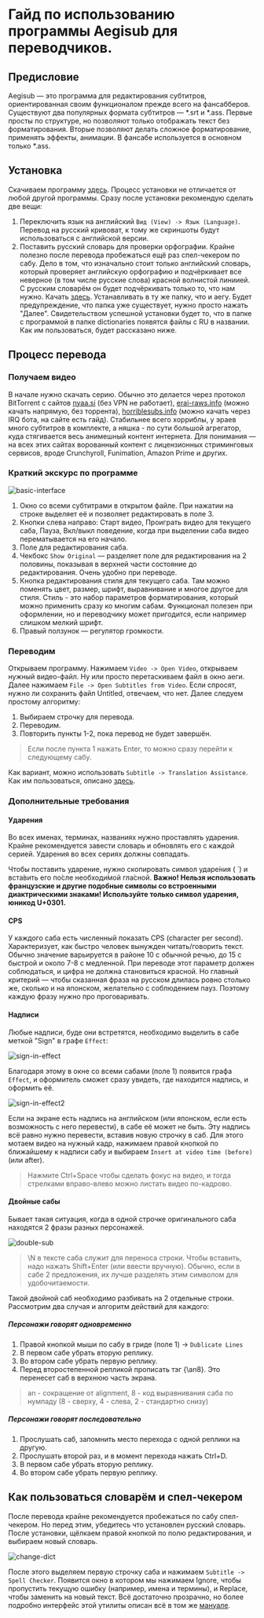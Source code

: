 # Гайд по использованию программы Aegisub для переводчиков.

## Предисловие

Aegisub — это программа для редактирования субтитров, ориентированная своим функционалом прежде всего на фансабберов.
Существуют два популярных формата субтитров — \*.srt и \*.ass. Первые просты по структуре, но позволяют только отображать текст без форматирования. Вторые позволяют делать сложное форматирование, применять эффекты, анимации. В фансабе используется в основном только \*.ass.

## Установка

Скачиваем программу [здесь](http://www.aegisub.org/downloads/).
Процесс установки не отличается от любой другой программы.
Сразу после установки рекомендую сделать две вещи:
1. Переключить язык на английский `Вид (View) -> Язык (Language)`. Перевод на русский кривоват, к тому же скриншоты будут использоваться с английской версии.
2. Поставить русский словарь для проверки орфографии. Крайне полезно после перевода пробежаться ещё раз спел-чекером по сабу. Дело в том, что изначально стоит только английский словарь, который проверяет английскую орфографию и подчёркивает все неверное (в том числе русские слова) красной волнистой линиией. С русским словарём он будет подчёркивать только то, что нам нужно. Качать [здесь](http://ftp.aegisub.org/pub/releases/dictionaries/Aegisub-3.0-dict-ru_RU.exe). Устанавливать в ту же папку, что и аегу. Будет предупреждение, что папка уже существует, нужно просто нажать "Далее". Свидетельством успешной установки будет то, что в папке с программой в папке dictionaries появятся файлы с RU в названии. Как им пользоваться, будет рассказано ниже.

## Процесс перевода

### Получаем видео

В начале нужно скачать серию. Обычно это делается через протокол BitTorrent с сайтов [nyaa.si](https://nyaa.si/) (без VPN не работает), [erai-raws.info](https://erai-raws.info/) (можно качать напрямую, без торрента), [horriblesubs.info](https://horriblesubs.info/) (можно качать через IRQ бота, на сайте есть гайд). Стабильнее всего хорриблы, у эраев много субтитров в комплекте, а няшка - по сути большой агрегатор, куда стягивается весь анимешный контент интернета. Для понимания — на всех этих сайтах ворованный контент с лицензионных стриминговых сервисов, вроде Crunchyroll, Funimation, Amazon Prime и других.

### Краткий экскурс по программе

![basic-interface](https://github.com/suisei-v/translators-guide/blob/master/images/basic-interface.png)

1. Окно со всеми субтитрами в открытом файле. При нажатии на строке выделяет её и позволяет редактировать в поле 3.
2. Кнопки слева направо: Старт видео, Проиграть видео для текущего саба, Пауза, Вкл/выкл поведение, когда при выделении саба видео перематывается на его начало.
3. Поле для редактирования саба.
4. Чекбокс `Show Original` — разделяет поле для редактирования на 2 половины, показывая в верхней части состояние до редактирования. Очень удобно при переводе.
5. Кнопка редактирования стиля для текущего саба. Там можно поменять цвет, размер, шрифт, выравнивание и многое другое для стиля. Стиль - это набор параметров форматирования, который можно применить сразу ко многим сабам. Функционал полезен при оформлении, но и переводчику может пригодится, если например слишком мелкий шрифт.
6. Правый ползунок — регулятор громкости.

### Переводим

Открываем программу. Нажимаем `Video -> Open Video`, открываем нужный видео-файл. Ну или просто перетаскиваем файл в окно аеги.
Далее нажимаем `File -> Open Subtitles from Video`. Если спросят, нужно ли сохранить файл Untitled, отвечаем, что нет. Далее следуем простому алгоритму:

1. Выбираем строчку для перевода.
2. Переводим.
3. Повторить пункты 1-2, пока перевод не будет завершён.

> Если после пункта 1 нажать Enter, то можно сразу перейти к следующему сабу.

Как вариант, можно использовать `Subtitle -> Translation Assistance`. Как им пользоваться, описано [здесь](http://docs.aegisub.org/3.2/Translation_Assistant/).

### Дополнительные требования

#### Ударения

Во всех именах, терминах, названиях нужно проставлять ударения. Крайне рекомендуется завести словарь и обновлять его с каждой серией. Ударения во всех сериях должны совпадать. 

Чтобы поставить ударение, нужно скопировать символ ударе́ния ( ́ ) и вста́вить его по́сле необходи́мой гла́сной. **Важно! Нельзя использовать французские и другие подобные символы со встроенными диактрическими знаками! Используйте только символ ударения, юникод U+0301.**

#### CPS

У каждого саба есть численный показать CPS (character per second). Характеризует, как быстро человек вынужден читать/говорить текст. Обычно значение варьируется в районе 10 с обычной речью, до 15 с быстрой и около 7-8 с медленной. При переводе этот параметр должен соблюдаться, и цифра не должна становиться красной. Но главный критерий — чтобы сказанная фраза на русском длилась ровно столько же, сколько и на японском, желательно с соблюдением пауз. Поэтому каждую фразу нужно про проговаривать.

#### Надписи

Любые надписи, буде они встретятся, необходимо выделить в сабе меткой "Sign" в графе `Effect`:

![sign-in-effect](https://github.com/suisei-v/translators-guide/blob/master/images/sign-in-effect.png)

Благодаря этому в окне со всеми сабами (поле 1) появится графа `Effect`, и оформитель сможет сразу увидеть, где находится надпись, и оформить её. 

![sign-in-effect2](https://github.com/suisei-v/translators-guide/blob/master/images/sign-in-effect2.png)

Если на экране есть надпись на английском (или японском, если есть возможность с него перевести), в сабе её может не быть. Эту надпись всё равно нужно перевести, вставив новую строчку в саб. Для этого мотаем видео на нужный кадр, нажимаем правой кнопкой по ближайшему к надписи сабу и выбираем `Insert at video time (before)` (или after).

> Нажмите Ctrl+Space чтобы сделать фокус на видео, и тогда стрелками вправо-влево можно листать видео по-кадрово.

#### Двойные сабы

Бывает такая ситуация, когда в одной строчке оригинального саба находятся 2 фразы разных персонажей.

![double-sub](https://github.com/suisei-v/translators-guide/blob/master/images/double-sub.jpg)

> \N в тексте саба служит для переноса строки. Чтобы вставить, надо нажать Shift+Enter (или ввести вручную). Обычно, если в сабе 2 предложения, их лучше разделять этим символом для удобочитаемости.

Такой двойной саб необходимо разбивать на 2 отдельные строки. Рассмотрим два случая и алгоритм действий для каждого:

##### Персонажи говорят одновременно

1. Правой кнопкой мыши по сабу в гриде (поле 1) -> `Dublicate Lines`
2. В первом сабе убрать вторую реплику.
3. Во втором сабе убрать первую реплику.
4. Перед второстепенной репликой прописать тэг {\an8}. Это перенесет саб в верхнюю часть экрана. 

> an - сокращение от alignment, 8 - код выравнивания саба по нумпаду (8 - сверху, 4 - слева, 2 - стандартно снизу)

##### Персонажи говорят последовательно

1. Прослушать саб, запомнить место перехода с одной реплики на другую.
2. Прослушать второй раз, и в момент перехода нажать Ctrl+D.
3. В первом сабе убрать вторую реплику.
4. Во втором сабе убрать первую реплику.

## Как пользоваться словарём и спел-чекером

После перевода крайне рекомендуется пробежаться по сабу спел-чекером. Но перед этим, убедитесь что установлен русский словарь. После установки, щёлкаем правой кнопкой по полю редактирования, и выбираем новый словарь.

![change-dict](https://github.com/suisei-v/translators-guide/blob/master/images/change-dict.png)

После этого выделяем первую строчку саба и нажимаем `Subtitle -> Spell Checker`. Появится окно в котором мы нажимаем Ignore, чтобы пропустить текущую ошибку (например, имена и термины), и Replace, чтобы заменить на новый текст. Всё достаточно прозрачно, но более подробно интерфейс этой утилиты описан всё в том же [мануале](http://docs.aegisub.org/3.2/Spell_Checker/).

